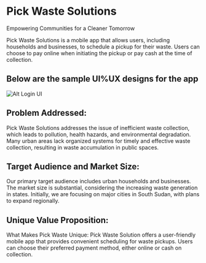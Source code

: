 # Pick Waste Solutions
Empowering Communities for a Cleaner Tomorrow

Pick Waste Solutions is a mobile app that allows users, including households and businesses, to schedule a pickup for their waste. Users can choose to pay online when initiating the pickup or pay cash at the time of collection.

## Below are the sample UI%UX designs for the app 

![Alt Login UI](Pick_Waste_Solutions_Repository/pick-waste-solutions/UI/Login.png)

 ## Problem Addressed:
Pick Waste Solutions addresses the issue of inefficient waste collection, which leads to pollution, health hazards, and environmental degradation. Many urban areas lack organized systems for timely and effective waste collection, resulting in waste accumulation in public spaces.

## Target Audience and Market Size:
Our primary target audience includes urban households and businesses. The market size is substantial, considering the increasing waste generation in states. Initially, we are focusing on major cities in South Sudan, with plans to expand regionally.

## Unique Value Proposition:

What Makes Pick Waste Unique:
Pick Waste Solution offers a user-friendly mobile app that provides convenient scheduling for waste pickups. Users can choose their preferred payment method, either online or cash on collection.
